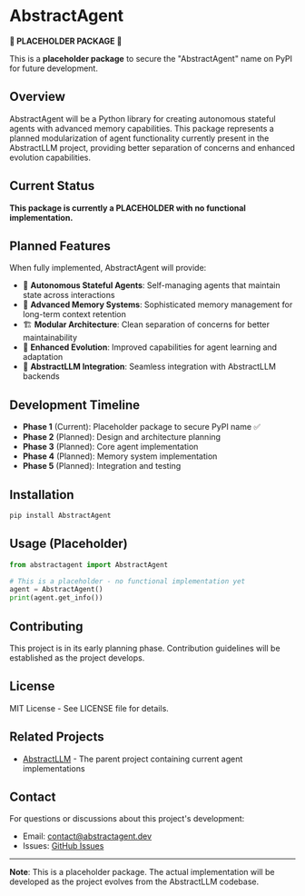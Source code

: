 # AbstractAgent

**🚧 PLACEHOLDER PACKAGE 🚧**

This is a **placeholder package** to secure the "AbstractAgent" name on PyPI for future development.

## Overview

AbstractAgent will be a Python library for creating autonomous stateful agents with advanced memory capabilities. This package represents a planned modularization of agent functionality currently present in the AbstractLLM project, providing better separation of concerns and enhanced evolution capabilities.

## Current Status

**This package is currently a PLACEHOLDER with no functional implementation.**

## Planned Features

When fully implemented, AbstractAgent will provide:

- 🤖 **Autonomous Stateful Agents**: Self-managing agents that maintain state across interactions
- 🧠 **Advanced Memory Systems**: Sophisticated memory management for long-term context retention
- 🏗️ **Modular Architecture**: Clean separation of concerns for better maintainability
- 🔄 **Enhanced Evolution**: Improved capabilities for agent learning and adaptation
- 🔌 **AbstractLLM Integration**: Seamless integration with AbstractLLM backends

## Development Timeline

- **Phase 1** (Current): Placeholder package to secure PyPI name ✅
- **Phase 2** (Planned): Design and architecture planning
- **Phase 3** (Planned): Core agent implementation
- **Phase 4** (Planned): Memory system implementation
- **Phase 5** (Planned): Integration and testing

## Installation

```bash
pip install AbstractAgent
```

## Usage (Placeholder)

```python
from abstractagent import AbstractAgent

# This is a placeholder - no functional implementation yet
agent = AbstractAgent()
print(agent.get_info())
```

## Contributing

This project is in its early planning phase. Contribution guidelines will be established as the project develops.

## License

MIT License - See LICENSE file for details.

## Related Projects

- [AbstractLLM](https://github.com/abstractllm/AbstractLLM) - The parent project containing current agent implementations

## Contact

For questions or discussions about this project's development:
- Email: contact@abstractagent.dev
- Issues: [GitHub Issues](https://github.com/abstractagent/AbstractAgent/issues)

---

**Note**: This is a placeholder package. The actual implementation will be developed as the project evolves from the AbstractLLM codebase.
